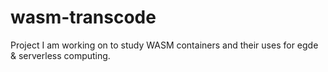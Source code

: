 # wasm-transcode
Project I am working on to study WASM containers and their uses for egde &amp; serverless computing.
